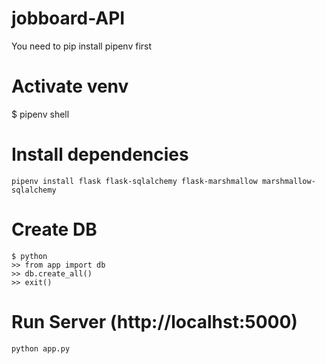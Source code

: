 # jobboard-API
You need to pip install pipenv first 

# Activate venv
$ pipenv shell

# Install dependencies
```pipenv install flask flask-sqlalchemy flask-marshmallow marshmallow-sqlalchemy ```

# Create DB
```
$ python
>> from app import db
>> db.create_all()
>> exit()
```

# Run Server (http://localhst:5000)
```python app.py```
